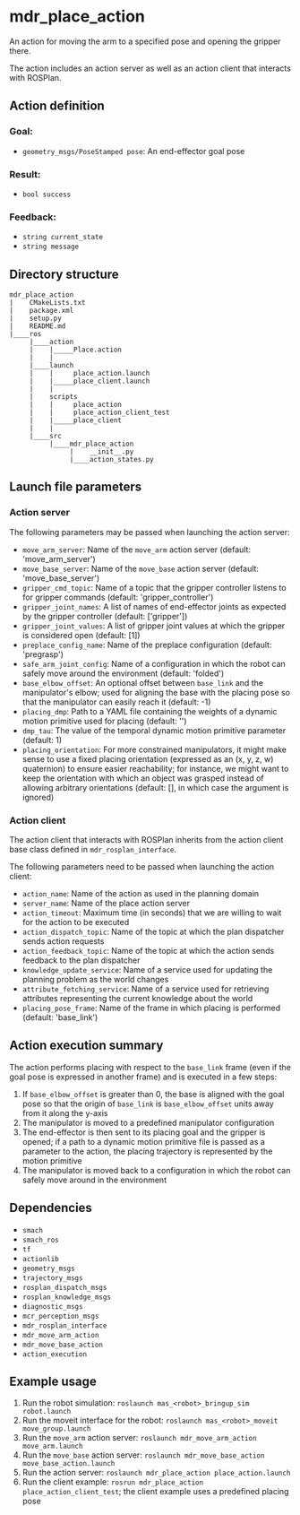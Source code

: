 # mdr_place_action

An action for moving the arm to a specified pose and opening the gripper there.

The action includes an action server as well as an action client that interacts with ROSPlan.

## Action definition

### Goal:

* ``geometry_msgs/PoseStamped pose``: An end-effector goal pose

### Result:

* ``bool success``

### Feedback:

* ``string current_state``
* ``string message``

## Directory structure

```
mdr_place_action
|    CMakeLists.txt
|    package.xml
|    setup.py
|    README.md
|____ros
     |____action
     |    |_____Place.action
     |    |
     |____launch
     |    |     place_action.launch
     |    |_____place_client.launch
     |    |
     |    scripts
     |    |     place_action
     |    |     place_action_client_test
     |    |_____place_client
     |    |
     |____src
          |____mdr_place_action
               |    __init__.py
               |____action_states.py
```

## Launch file parameters

### Action server

The following parameters may be passed when launching the action server:
* ``move_arm_server``: Name of the `move_arm` action server (default: 'move_arm_server')
* ``move_base_server``: Name of the `move_base` action server (default: 'move_base_server')
* ``gripper_cmd_topic``: Name of a topic that the gripper controller listens to for gripper commands (default: 'gripper_controller')
* ``gripper_joint_names``: A list of names of end-effector joints as expected by the gripper controller (default: ['gripper'])
* ``gripper_joint_values``: A list of gripper joint values at which the gripper is considered open (default: [1])
* ``preplace_config_name``: Name of the preplace configuration (default: 'pregrasp')
* ``safe_arm_joint_config``: Name of a configuration in which the robot can safely move around the environment (default: 'folded')
* ``base_elbow_offset``: An optional offset between `base_link` and the manipulator's elbow; used for aligning the base with the placing pose so that the manipulator can easily reach it (default: -1)
* ``placing_dmp``:  Path to a YAML file containing the weights of a dynamic motion primitive used for placing (default: '')
* ``dmp_tau``: The value of the temporal dynamic motion primitive parameter (default: 1)
* ``placing_orientation``: For more constrained manipulators, it might make sense to use a fixed placing orientation (expressed as an (x, y, z, w) quaternion) to ensure easier reachability; for instance, we might want to keep the orientation with which an object was grasped instead of allowing arbitrary orientations (default: [], in which case the argument is ignored)

### Action client

The action client that interacts with ROSPlan inherits from the action client base class defined in ``mdr_rosplan_interface``.

The following parameters need to be passed when launching the action client:
* ``action_name``: Name of the action as used in the planning domain
* ``server_name``: Name of the place action server
* ``action_timeout``: Maximum time (in seconds) that we are willing to wait for the action to be executed
* ``action_dispatch_topic``: Name of the topic at which the plan dispatcher sends action requests
* ``action_feedback_topic``: Name of the topic at which the action sends feedback to the plan dispatcher
* ``knowledge_update_service``: Name of a service used for updating the planning problem as the world changes
* ``attribute_fetching_service``: Name of a service used for retrieving attributes representing the current knowledge about the world
* ``placing_pose_frame``: Name of the frame in which placing is performed (default: 'base_link')

## Action execution summary

The action performs placing with respect to the `base_link` frame (even if the goal pose is expressed in another frame) and is executed in a few steps:
1. If ``base_elbow_offset`` is greater than 0, the base is aligned with the goal pose so that the origin of `base_link` is ``base_elbow_offset`` units away from it along the y-axis
2. The manipulator is moved to a predefined manipulator configuration
3. The end-effector is then sent to its placing goal and the gripper is opened; if a path to a dynamic motion primitive file is passed as a parameter to the action, the placing trajectory is represented by the motion primitive
4. The manipulator is moved back to a configuration in which the robot can safely move around in the environment

## Dependencies

* ``smach``
* ``smach_ros``
* ``tf``
* ``actionlib``
* ``geometry_msgs``
* ``trajectory_msgs``
* ``rosplan_dispatch_msgs``
* ``rosplan_knowledge_msgs``
* ``diagnostic_msgs``
* ``mcr_perception_msgs``
* ``mdr_rosplan_interface``
* ``mdr_move_arm_action``
* ``mdr_move_base_action``
* ``action_execution``

## Example usage

1. Run the robot simulation: ``roslaunch mas_<robot>_bringup_sim robot.launch``
2. Run the moveit interface for the robot: ``roslaunch mas_<robot>_moveit move_group.launch``
3. Run the ``move_arm`` action server: ``roslaunch mdr_move_arm_action move_arm.launch``
4. Run the ``move_base`` action server: ``roslaunch mdr_move_base_action move_base_action.launch``
5. Run the action server: ``roslaunch mdr_place_action place_action.launch``
6. Run the client example: ``rosrun mdr_place_action place_action_client_test``; the client example uses a predefined placing pose
